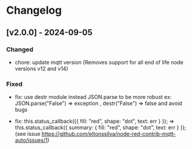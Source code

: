 # Changelog

## [v2.0.0] - 2024-09-05


### Changed

* chore: update mqtt version (Removes support for all end of life node versions v12 and v14)

### Fixed

* fix: use destr module instead JSON.parse to be more robust ex: JSON.parse("False") => exception , destr("False") => false and avoid bugs

* fix:  this.status_callback({{ fill: "red", shape: "dot", text: err } }); =>  this.status_callback({ summary: { fill: "red", shape: "dot", text: err } }); (see issue https://github.com/eltonssilva/node-red-contrib-mqtt-auto/issues/1)
